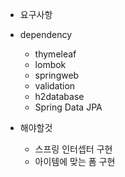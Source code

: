 - 요구사항




- dependency
    - thymeleaf
    - lombok
    - springweb
    - validation
    - h2database
    - Spring Data JPA


- 해야할것 
  - 스프링 인터셉터 구현
  - 아이템에 맞는 폼 구현